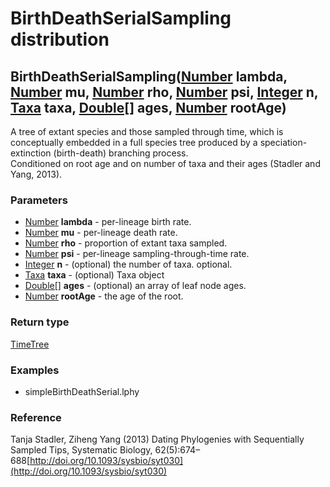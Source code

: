 BirthDeathSerialSampling distribution
=====================================
BirthDeathSerialSampling([Number](../types/Number.md) **lambda**, [Number](../types/Number.md) **mu**, [Number](../types/Number.md) **rho**, [Number](../types/Number.md) **psi**, [Integer](../types/Integer.md) **n**, [Taxa](../types/Taxa.md) **taxa**, [Double[]](../types/Double[].md) **ages**, [Number](../types/Number.md) **rootAge**)
------------------------------------------------------------------------------------------------------------------------------------------------------------------------------------------------------------------------------------------------------------------------------------------------------------------------------------------------

A tree of extant species and those sampled through time, which is conceptually embedded in a full species tree produced by a speciation-extinction (birth-death) branching process.<br>Conditioned on root age and on number of taxa and their ages (Stadler and Yang, 2013).

### Parameters

- [Number](../types/Number.md) **lambda** - per-lineage birth rate.
- [Number](../types/Number.md) **mu** - per-lineage death rate.
- [Number](../types/Number.md) **rho** - proportion of extant taxa sampled.
- [Number](../types/Number.md) **psi** - per-lineage sampling-through-time rate.
- [Integer](../types/Integer.md) **n** - (optional) the number of taxa. optional.
- [Taxa](../types/Taxa.md) **taxa** - (optional) Taxa object
- [Double[]](../types/Double[].md) **ages** - (optional) an array of leaf node ages.
- [Number](../types/Number.md) **rootAge** - the age of the root.

### Return type

[TimeTree](../types/TimeTree.md)


### Examples

- simpleBirthDeathSerial.lphy

### Reference

Tanja Stadler, Ziheng Yang (2013) Dating Phylogenies with Sequentially Sampled Tips, Systematic Biology, 62(5):674–688[http://doi.org/10.1093/sysbio/syt030](http://doi.org/10.1093/sysbio/syt030)

